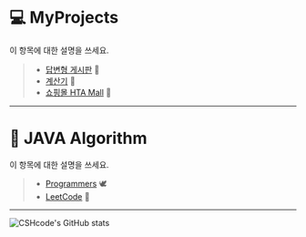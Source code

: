 # :computer: MyProjects
이 항목에 대한 설명을 쓰세요.

> * [답변형 게시판](https://github.com/CSHcode/MyProjects/tree/main/%EB%8B%B5%EB%B3%80%ED%98%95%20%EA%B2%8C%EC%8B%9C%ED%8C%90) :page_facing_up: 
> * [계산기](https://github.com/CSHcode/MyProjects/tree/main/%EA%B3%84%EC%82%B0%EA%B8%B0) :iphone:
> * [쇼핑몰 HTA Mall](https://github.com/CSHcode/htamart)  :shopping_cart:

***

# :triangular_ruler: JAVA Algorithm
이 항목에 대한 설명을 쓰세요.

> * [Programmers](https://github.com/CSHcode/Programmers) :dove:
> * [LeetCode](https://github.com/CSHcode/LeetCode) :bow_and_arrow: 

*** 

![CSHcode's GitHub stats](https://github-readme-stats.vercel.app/api?username=CSHcode&show_icons=true&bg_color=00000000)
